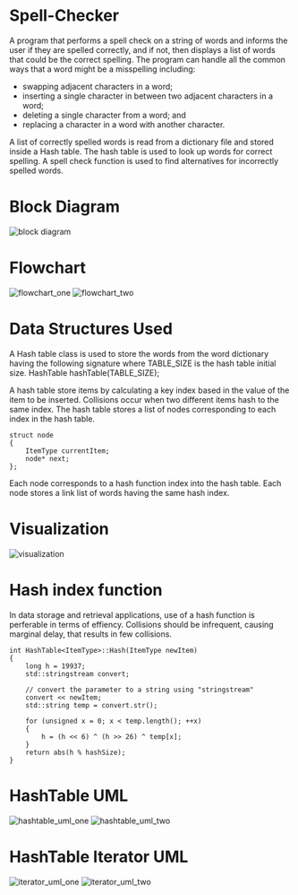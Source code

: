# Spell-Checker
A program that performs a spell check on a string of words and informs the user if they are spelled correctly, and if not, then displays a list of words that could be the correct spelling. The program can handle all the common ways that a word might be a misspelling including:

 - swapping adjacent characters in a word;
 - inserting a single character in between two adjacent characters in a word;
 - deleting a single character from a word; and
 - replacing a character in a word with another character.

A list of correctly spelled words is read from a dictionary file and stored inside a Hash table. The hash table is used to look up words for correct spelling. A spell check function is used to find alternatives for incorrectly spelled words.

# Block Diagram 

![block diagram](https://raw.githubusercontent.com/kiddjsh/Spell-Checker-Program/main/screenshots/blockdiagram.PNG)

# Flowchart 

![flowchart_one](https://raw.githubusercontent.com/kiddjsh/Spell-Checker-Program/main/screenshots/flowchart_one.PNG)
![flowchart_two](https://raw.githubusercontent.com/kiddjsh/Spell-Checker-Program/main/screenshots/flowchart_two.PNG)

# Data Structures Used

A Hash table class is used to store the words from the word dictionary having the following signature where TABLE_SIZE is the hash table initial size.
HashTable<string> hashTable(TABLE_SIZE);
 
A hash table store items by calculating a key index based in the value of the item to be inserted. Collisions  occur when two different items hash to the same index.
The hash table stores a list of nodes corresponding to each index in the hash table.
 
``` 
struct node
{
    ItemType currentItem;
    node* next;
};
```

Each node corresponds to a hash function index into the hash table. Each node stores a link list of words having the same hash index.

# Visualization

![visualization](https://raw.githubusercontent.com/kiddjsh/Spell-Checker-Program/main/screenshots/visualization.PNG)

# Hash index function
In data storage and retrieval applications, use of a hash function is perferable in terms of effiency. Collisions should be infrequent, causing marginal delay, that results in few collisions.

```
int HashTable<ItemType>::Hash(ItemType newItem)
{
    long h = 19937;
    std::stringstream convert;

    // convert the parameter to a string using "stringstream"
    convert << newItem;
    std::string temp = convert.str();

    for (unsigned x = 0; x < temp.length(); ++x)
    {
        h = (h << 6) ^ (h >> 26) ^ temp[x];
    }
    return abs(h % hashSize);
}
```

# HashTable UML

![hashtable_uml_one](https://raw.githubusercontent.com/kiddjsh/Spell-Checker-Program/main/screenshots/hashtable_uml_one.PNG)
![hashtable_uml_two](https://raw.githubusercontent.com/kiddjsh/Spell-Checker-Program/main/screenshots/hashtable_uml_two.PNG)

# HashTable Iterator UML

![iterator_uml_one](https://raw.githubusercontent.com/kiddjsh/Spell-Checker-Program/main/screenshots/iterator_uml_one.PNG)
![iterator_uml_two](https://raw.githubusercontent.com/kiddjsh/Spell-Checker-Program/main/screenshots/iterator_uml_two.PNG)


